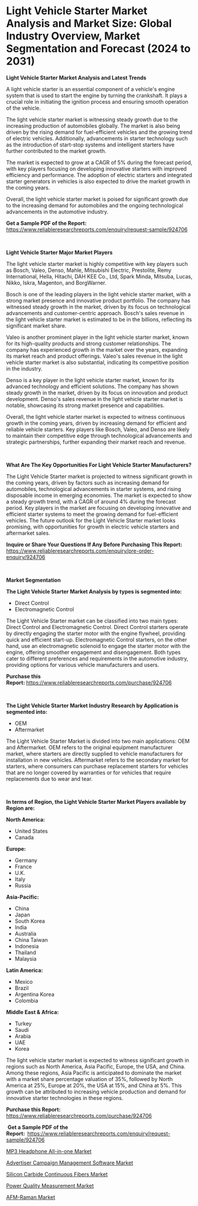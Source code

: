 <p><h1>Light Vehicle Starter Market Analysis and Market Size: Global Industry Overview, Market Segmentation and Forecast (2024 to 2031)</h1></p><p><strong>Light Vehicle Starter Market Analysis and Latest Trends</strong></p>
<p><p>A light vehicle starter is an essential component of a vehicle's engine system that is used to start the engine by turning the crankshaft. It plays a crucial role in initiating the ignition process and ensuring smooth operation of the vehicle.</p><p>The light vehicle starter market is witnessing steady growth due to the increasing production of automobiles globally. The market is also being driven by the rising demand for fuel-efficient vehicles and the growing trend of electric vehicles. Additionally, advancements in starter technology such as the introduction of start-stop systems and intelligent starters have further contributed to the market growth.</p><p>The market is expected to grow at a CAGR of 5% during the forecast period, with key players focusing on developing innovative starters with improved efficiency and performance. The adoption of electric starters and integrated starter generators in vehicles is also expected to drive the market growth in the coming years.</p><p>Overall, the light vehicle starter market is poised for significant growth due to the increasing demand for automobiles and the ongoing technological advancements in the automotive industry.</p></p>
<p><strong>Get a Sample PDF of the Report:&nbsp;</strong> <a href="https://www.reliableresearchreports.com/enquiry/request-sample/924706">https://www.reliableresearchreports.com/enquiry/request-sample/924706</a></p>
<p>&nbsp;</p>
<p><strong>Light Vehicle Starter Major Market Players</strong></p>
<p><p>The light vehicle starter market is highly competitive with key players such as Bosch, Valeo, Denso, Mahle, Mitsubishi Electric, Prestolite, Remy International, Hella, Hitachi, DAH KEE Co., Ltd, Spark Minda, Mitsuba, Lucas, Nikko, Iskra, Magenton, and BorgWarner.</p><p>Bosch is one of the leading players in the light vehicle starter market, with a strong market presence and innovative product portfolio. The company has witnessed steady growth in the market, driven by its focus on technological advancements and customer-centric approach. Bosch's sales revenue in the light vehicle starter market is estimated to be in the billions, reflecting its significant market share.</p><p>Valeo is another prominent player in the light vehicle starter market, known for its high-quality products and strong customer relationships. The company has experienced growth in the market over the years, expanding its market reach and product offerings. Valeo's sales revenue in the light vehicle starter market is also substantial, indicating its competitive position in the industry.</p><p>Denso is a key player in the light vehicle starter market, known for its advanced technology and efficient solutions. The company has shown steady growth in the market, driven by its focus on innovation and product development. Denso's sales revenue in the light vehicle starter market is notable, showcasing its strong market presence and capabilities.</p><p>Overall, the light vehicle starter market is expected to witness continuous growth in the coming years, driven by increasing demand for efficient and reliable vehicle starters. Key players like Bosch, Valeo, and Denso are likely to maintain their competitive edge through technological advancements and strategic partnerships, further expanding their market reach and revenue.</p></p>
<p>&nbsp;</p>
<p><strong>What Are The Key Opportunities For Light Vehicle Starter Manufacturers?</strong></p>
<p><p>The Light Vehicle Starter market is projected to witness significant growth in the coming years, driven by factors such as increasing demand for automobiles, technological advancements in starter systems, and rising disposable income in emerging economies. The market is expected to show a steady growth trend, with a CAGR of around 4% during the forecast period. Key players in the market are focusing on developing innovative and efficient starter systems to meet the growing demand for fuel-efficient vehicles. The future outlook for the Light Vehicle Starter market looks promising, with opportunities for growth in electric vehicle starters and aftermarket sales.</p></p>
<p><strong>Inquire or Share Your Questions If Any Before Purchasing This Report:</strong> <a href="https://www.reliableresearchreports.com/enquiry/pre-order-enquiry/924706">https://www.reliableresearchreports.com/enquiry/pre-order-enquiry/924706</a></p>
<p>&nbsp;</p>
<p><strong>Market Segmentation</strong></p>
<p><strong>The Light Vehicle Starter Market Analysis by types is segmented into:</strong></p>
<p><ul><li>Direct Control</li><li>Electromagnetic Control</li></ul></p>
<p><p>The Light Vehicle Starter market can be classified into two main types: Direct Control and Electromagnetic Control. Direct Control starters operate by directly engaging the starter motor with the engine flywheel, providing quick and efficient start-up. Electromagnetic Control starters, on the other hand, use an electromagnetic solenoid to engage the starter motor with the engine, offering smoother engagement and disengagement. Both types cater to different preferences and requirements in the automotive industry, providing options for various vehicle manufacturers and users.</p></p>
<p><strong>Purchase this Report:&nbsp;</strong><a href="https://www.reliableresearchreports.com/purchase/924706">https://www.reliableresearchreports.com/purchase/924706</a></p>
<p>&nbsp;</p>
<p><strong>The Light Vehicle Starter Market Industry Research by Application is segmented into:</strong></p>
<p><ul><li>OEM</li><li>Aftermarket</li></ul></p>
<p><p>The Light Vehicle Starter Market is divided into two main applications: OEM and Aftermarket. OEM refers to the original equipment manufacturer market, where starters are directly supplied to vehicle manufacturers for installation in new vehicles. Aftermarket refers to the secondary market for starters, where consumers can purchase replacement starters for vehicles that are no longer covered by warranties or for vehicles that require replacements due to wear and tear.</p></p>
<p>&nbsp;</p>
<p><strong>In terms of Region, the Light Vehicle Starter Market Players available by Region are:</strong></p>
<p>
    <p> <strong> North America: </strong>
        <ul>
            <li>United States</li>
            <li>Canada</li>
        </ul>
        </p> 
    <p> <strong> Europe: </strong>
        <ul>
            <li>Germany</li>
            <li>France</li>
            <li>U.K.</li>
            <li>Italy</li>
            <li>Russia</li>
        </ul>
        </p> 
    <p> <strong> Asia-Pacific: </strong>
        <ul>
            <li>China</li>
            <li>Japan</li>
            <li>South Korea</li>
            <li>India</li>
            <li>Australia</li>
            <li>China Taiwan</li>
            <li>Indonesia</li>
            <li>Thailand</li>
            <li>Malaysia</li>
        </ul>
        </p> 
    <p> <strong> Latin America: </strong>
        <ul>
            <li>Mexico</li>
            <li>Brazil</li>
            <li>Argentina Korea</li>
            <li>Colombia</li>
        </ul>
        </p> 
    <p> <strong> Middle East & Africa: </strong>
        <ul>
            <li>Turkey</li>
            <li>Saudi</li>
            <li>Arabia</li>
            <li>UAE</li>
            <li>Korea</li>
        </ul>
    </p>
    </p>
<p><p>The light vehicle starter market is expected to witness significant growth in regions such as North America, Asia Pacific, Europe, the USA, and China. Among these regions, Asia Pacific is anticipated to dominate the market with a market share percentage valuation of 35%, followed by North America at 25%, Europe at 20%, the USA at 15%, and China at 5%. This growth can be attributed to increasing vehicle production and demand for innovative starter technologies in these regions.</p></p>
<p><strong>Purchase this Report: </strong><a href="https://www.reliableresearchreports.com/purchase/924706">https://www.reliableresearchreports.com/purchase/924706</a></p>
<p>&nbsp;<strong>Get a Sample PDF of the Report:&nbsp;&nbsp;</strong><a href="https://www.reliableresearchreports.com/enquiry/request-sample/924706">https://www.reliableresearchreports.com/enquiry/request-sample/924706</a></p>
<p><strong></strong></p>
<p><p><a href="https://issuu.com/reportprime-2/docs/mp3-headphone-all-in-one-market-size-2030.pptx">MP3 Headphone All-in-one Market</a></p><p><a href="https://medium.com/@joseramirez66655/advertiser-campaign-management-software-market-size-reveals-the-best-marketing-channels-in-global-0ef2c0b47eb6">Advertiser Campaign Management Software Market</a></p><p><a href="https://issuu.com/reportprime-2/docs/silicon-carbide-continuous-fibers-market-size-2030">Silicon Carbide Continuous Fibers Market</a></p><p><a href="https://medium.com/@joseramirez66655/power-quality-measurement-nbsp-market-focuses-on-market-share-size-and-projected-forecast-till-ea36300161dd">Power Quality Measurement Market</a></p><p><a href="https://github.com/mohamedbakry57/Market-Research-Report-List-2/blob/main/afm-raman-market.md">AFM-Raman Market</a></p></p>